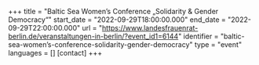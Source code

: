 +++
title = "Baltic Sea Women’s Conference „Solidarity & Gender Democracy“"
start_date = "2022-09-29T18:00:00.000"
end_date = "2022-09-29T22:00:00.000"
url = "https://www.landesfrauenrat-berlin.de/veranstaltungen-in-berlin/?event_id1=6144"
identifier = "baltic-sea-women’s-conference-solidarity-gender-democracy"
type = "event"
languages = []
[contact]
+++
